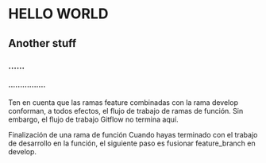 # HELLO WORLD
## Another stuff
### ......
#### ................
Ten en cuenta que las ramas feature combinadas con la rama develop conforman, a todos efectos, el flujo de trabajo de ramas de función. Sin embargo, el flujo de trabajo Gitflow no termina aquí.

Finalización de una rama de función
Cuando hayas terminado con el trabajo de desarrollo en la función, el siguiente paso es fusionar feature_branch en develop.